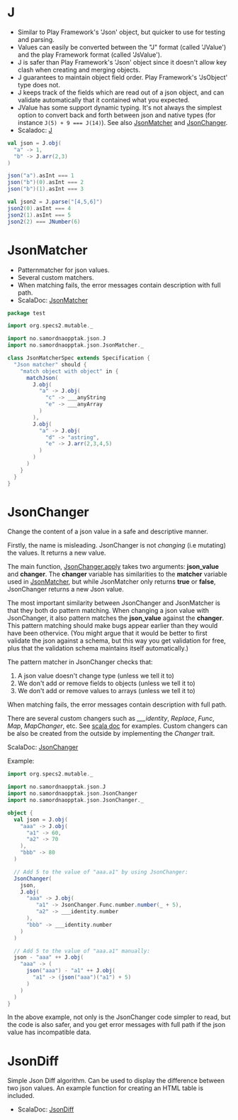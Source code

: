 
J
===

* Similar to Play Framework's 'Json' object, but quicker to use for testing and parsing.
* Values can easily be converted between the "J" format (called 'JValue') and the play Framework format (called 'JsValue').
* J is safer than Play Framework's 'Json' object since it doesn't allow key clash when creating and merging objects.
* J guarantees to maintain object field order. Play Framework's 'JsObject' type does not.
* J keeps track of the fields which are read out of a json object, and can validate automatically that it contained what you expected.
* JValue has some support dynamic typing. It's not always the simplest option to convert back and forth between json and native types
  (for instance ```J(5) + 9 === J(14)```). See also [JsonMatcher](JSON.md#jsonmatcher) and [JsonChanger](JSON.md#jsonchanger).
* Scaladoc: [J](http://folk.uio.no/ksvalast/doppelauge/#no.samordnaopptak.json.J$)


```scala
val json = J.obj(
  "a" -> 1,
  "b" -> J.arr(2,3)
)

json("a").asInt === 1
json("b")(0).asInt === 2
json("b")(1).asInt === 3

val json2 = J.parse("[4,5,6]")
json2(0).asInt === 4
json2(1).asInt === 5
json2(2) === JNumber(6)
```


JsonMatcher
===========

* Patternmatcher for json values.
* Several custom matchers.
* When matching fails, the error messages contain description with full path.
* ScalaDoc: [JsonMatcher](http://folk.uio.no/ksvalast/doppelauge/#no.samordnaopptak.json.JsonMatcher$)


```scala
package test

import org.specs2.mutable._

import no.samordnaopptak.json.J
import no.samordnaopptak.json.JsonMatcher._

class JsonMatcherSpec extends Specification {
  "Json matcher" should {
    "match object with object" in {
      matchJson(
        J.obj(
          "a" -> J.obj(
            "c" -> ___anyString
            "e" -> ___anyArray
          )
        ),
        J.obj(
          "a" -> J.obj(
            "d" -> "astring",
            "e" -> J.arr(2,3,4,5)
          )
        )
      )
    }
  }
}
```


JsonChanger
===========
Change the content of a json value in a safe and descriptive manner.
  
Firstly, the name is misleading. JsonChanger is not *changing* (i.e mutating) the values. It returns a new value.

The main function, [JsonChanger.apply](http://folk.uio.no/ksvalast/doppelauge/index.html#no.samordnaopptak.json.JsonChanger$@apply%28json_value:Any,changer:Any,path:String,allow_mismatched_types:Boolean%29:no.samordnaopptak.json.JValue) takes two arguments: **json_value** and **changer**.
The **changer** variable has similarities to the **matcher** variable used in [JsonMatcher](http://folk.uio.no/ksvalast/doppelauge/#no.samordnaopptak.json.JsonMather$), but while
JsonMatcher only returns **true** or **false**, JsonChanger returns a new Json value.
   
The most important similarity between JsonChanger and JsonMatcher is that they both do pattern matching.
When changing a json value with JsonChanger, it also pattern matches the **json_value** against the **changer**. This pattern matching
should make bugs appear earlier than they would have been othervice.
(You might argue that it would be better to first validate the json against a schema, but this way you get validation for free,
plus that the validation schema maintains itself automatically.)
   
The pattern matcher in JsonChanger checks that:

  1. A json value doesn't change type (unless we tell it to)
  2. We don't add or remove fields to objects (unless we tell it to)
  3. We don't add or remove values to arrays (unless we tell it to)

When matching fails, the error messages contain description with full path.

There are several custom changers such as *___identity*, *Replace*, *Func*, *Map*, *MapChanger*, etc. See [scala doc](http://folk.uio.no/ksvalast/doppelauge/#no.samordnaopptak.json.JsonChanger$) for examples.
Custom changers can be also be created from the outside by implementing the *Changer* trait.

ScalaDoc: [JsonChanger](http://folk.uio.no/ksvalast/doppelauge/#no.samordnaopptak.json.JsonChanger$)

Example:

```scala
import org.specs2.mutable._

import no.samordnaopptak.json.J
import no.samordnaopptak.json.JsonChanger
import no.samordnaopptak.json.JsonChanger._

object {
  val json = J.obj(
    "aaa" -> J.obj(
      "a1" -> 60,
      "a2" -> 70
    ),
    "bbb" -> 80
  )

  // Add 5 to the value of "aaa.a1" by using JsonChanger:
  JsonChanger(
    json,
    J.obj(
      "aaa" -> J.obj(
         "a1" -> JsonChanger.Func.number.number(_ + 5),
         "a2" -> ___identity.number
      ),
      "bbb" -> ___identity.number
    )
  )

  // Add 5 to the value of "aaa.a1" manually:
  json - "aaa" ++ J.obj(
    "aaa" -> (
      json("aaa") - "a1" ++ J.obj(
        "a1" -> (json("aaa")("a1") + 5)
      )
    )
  )
}
```

In the above example, not only is the JsonChanger code simpler to read, but the code is also safer,
and you get error messages with full path if the json value has incompatible data.


JsonDiff
========
Simple Json Diff algorithm. Can be used to display the difference between two json values. An example function
for creating an HTML table is included.
* ScalaDoc: [JsonDiff](http://folk.uio.no/ksvalast/doppelauge/#no.samordnaopptak.json.JsonDiff$)
